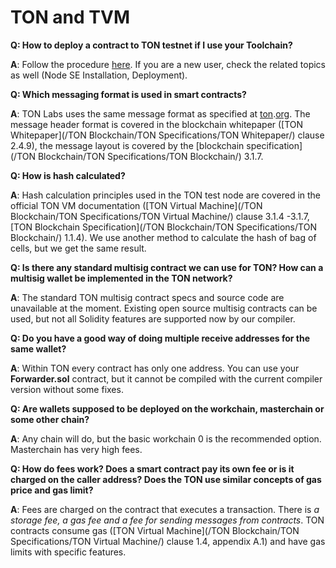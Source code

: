 # TON and TVM

**Q: How to deploy a contract to TON testnet if I use your Toolchain?**

**A**: Follow the procedure [here](https://docs.ton.dev/86757ecb2/p/14cfee/t/57cbaf). If you are a new user, check the related topics as well (Node SE Installation, Deployment). 

**Q: Which messaging format is used in smart contracts?**

**A**: TON Labs uses the same message format as specified at [ton](http://ton.org/).[org](http://test.ton.org/). The message header format is covered in the blockchain whitepaper ([TON Whitepaper](/TON Blockchain/TON Specifications/TON Whitepaper/) clause 2.4.9), the message layout is covered by the [blockchain specification](/TON Blockchain/TON Specifications/TON Blockchain/) 3.1.7.

**Q: How is hash calculated?**

**A**: Hash calculation principles used in the TON test node are covered in the official TON VM documentation ([TON Virtual Machine](/TON Blockchain/TON Specifications/TON Virtual Machine/) clause 3.1.4 -3.1.7, [TON Blockchain Specification](/TON Blockchain/TON Specifications/TON Blockchain/) 1.1.4). We use another method to calculate the hash of bag of cells, but we get the same result.

**Q: Is there any standard multisig contract we can use for TON? How can a multisig wallet be implemented in the TON network?**

**A**: The standard TON multisig contract specs and source code are unavailable at the moment. Existing open source multisig contracts can be used, but not all Solidity features are supported now by our compiler. 

**Q: Do you have a good way of doing multiple receive addresses for the same wallet?**

**A**: Within TON every contract has only one address. You can use your **Forwarder.sol** contract, but it cannot be compiled with the current compiler version without some fixes. 

**Q: Are wallets supposed to be deployed on the workchain, masterchain or some other chain?**

**A**: Any chain will do, but the basic workchain 0 is the recommended option. Masterchain has very high fees.

**Q: How do fees work? Does a smart contract pay its own fee or is it charged on the caller address? Does the TON use similar concepts of gas price and gas limit?**

**A**: Fees are charged on the contract that executes a transaction. There is *a storage fee, a gas fee and a fee for sending messages from contracts*. TON contracts consume gas ([TON Virtual Machine](/TON Blockchain/TON Specifications/TON Virtual Machine/) clause 1.4, appendix A.1) and have gas limits with specific features.


